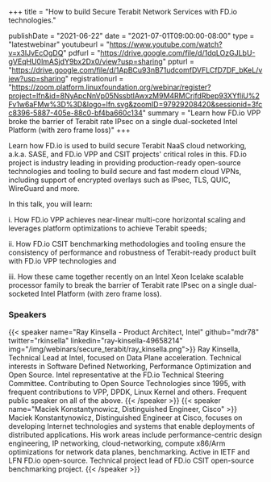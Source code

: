 +++
title = "How to build Secure Terabit Network Services with FD.io technologies."

publishDate = "2021-06-22"
date = "2021-07-01T09:00:00-08:00"
type = "latestwebinar"
youtubeurl = "https://www.youtube.com/watch?v=x3IJvEcOgDQ"
pdfurl =  "https://drive.google.com/file/d/1dqLOzGJLbU-gVEqHU0lmASjdY9bx2Dx0/view?usp=sharing"
ppturl = "https://drive.google.com/file/d/1ApBCu93nB71udcomfDVFLCfD7DF_bKeL/view?usp=sharing"
registrationurl = "https://zoom.platform.linuxfoundation.org/webinar/register?project=lfn&id=8NyApcNnVp05NssbtlAwxzM9M4RMCrjfdRbep93XYfliU%2Fv1w6aFMw%3D%3D&logo=lfn.svg&zoomID=97929208420&sessionid=3fcc8396-5887-405e-88c0-bf4ba660c134"
summary = "Learn how FD.io VPP broke the barrier of Terabit rate IPsec on a single dual-socketed Intel Platform (with zero frame loss)"
+++

Learn how FD.io is used to build secure Terabit NaaS cloud
networking, a.k.a. SASE, and FD.io VPP and CSIT projects' critical
roles in this. FD.io project is industry leading in providing
production-ready open-source technologies and tooling to build secure
and fast modern cloud VPNs, including support of encrypted overlays
such as IPsec, TLS, QUIC, WireGuard and more.

In this talk, you will learn:

i. How FD.io VPP achieves near-linear
multi-core horizontal scaling and leverages platform optimizations to
achieve Terabit speeds; 

ii. How FD.io CSIT benchmarking methodologies
and tooling ensure the consistency of performance and robustness of
Terabit-ready product built with FD.io VPP technologies and 

iii. How these came together recently on an Intel Xeon Icelake scalable
processor family to break the barrier of Terabit rate IPsec on a single
dual-socketed Intel Platform (with zero frame loss).

### Speakers

{{< speaker name="Ray Kinsella - Product Architect, Intel" github="mdr78" twitter="rkinsella" linkedin="ray-kinsella-49658214" img="/img/webinars/secure_terabit/ray_kinsella.png">}}
Ray Kinsella, Technical Lead at Intel, focused on Data Plane acceleration. Technical interests in Software 
Defined Networking, Performance Optimization and Open Source. Intel representative at the FD.io Technical 
Steering Committee. Contributing to Open Source Technologies since 1995, with frequent contributions to VPP, 
DPDK, Linux Kernel and others. Frequent public speaker on all of the above.
{{< /speaker >}}
{{< speaker name="Maciek Konstantynowicz, Distinguished Engineer, Cisco" >}}
Maciek Konstantynowicz, Distinguished Engineer at Cisco, focuses on developing Internet technologies and systems that 
enable deployments of distributed applications. His work areas include performance-centric design engineering, 
IP networking, cloud-networking, compute x86/Arm optimizations for network data planes, benchmarking. Active in 
IETF and LFN FD.io open-source. Technical project lead of FD.io CSIT open-source benchmarking project.
{{< /speaker >}}
